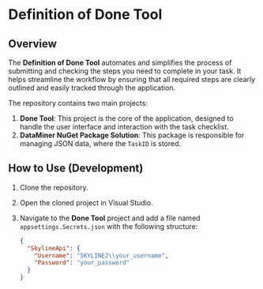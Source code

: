 # Definition of Done Tool

## Overview

The **Definition of Done Tool** automates and simplifies the process of submitting and checking the steps you need to complete in your task. It helps streamline the workflow by ensuring that all required steps are clearly outlined and easily tracked through the application.

The repository contains two main projects:
1. **Done Tool**: This project is the core of the application, designed to handle the user interface and interaction with the task checklist.
2. **DataMiner NuGet Package Solution**: This package is responsible for managing JSON data, where the `TaskID` is stored.

## How to Use (Development)

1. Clone the repository.
2. Open the cloned project in Visual Studio.
3. Navigate to the **Done Tool** project and add a file named `appsettings.Secrets.json` with the following structure:

   ```json
   {
     "SkylineApi": {
       "Username": "SKYLINE2\\your_username",
       "Password": "your_password"
     }
   }
